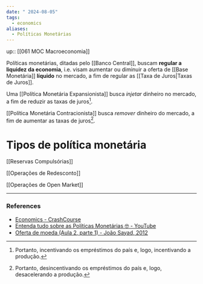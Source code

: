 ```yaml
---
date: " 2024-08-05"
tags:
  - economics
aliases:
  - Políticas Monetárias
---
```


up:: [[061 MOC Macroeconomia]]

Políticas monetárias, ditadas pelo [[Banco Central]], buscam **regular a liquidez da economia**, i.e. visam aumentar ou diminuir a oferta de [[Base Monetária]] **líquido** no mercado, a fim de regular as [[Taxa de Juros|Taxas de Juros]]. 

Uma [[Política Monetária Expansionista]] busca *injetar* dinheiro no mercado, a fim de reduzir as taxas de juros[^1].

[[Política Monetária Contracionista]] busca *remover* dinheiro do mercado, a fim de aumentar as taxas de juros[^2].

# Tipos de política monetária
[[Reservas Compulsórias]]

[[Operações de Redesconto]] 

[[Operações de Open Market]]



---
### References
- [Economics - CrashCourse](https://www.youtube.com/playlist?list=PL8dPuuaLjXtPNZwz5_o_5uirJ8gQXnhEO)
- [Entenda tudo sobre as Políticas Monetárias 🤓 - YouTube](https://www.youtube.com/watch?v=fDpkkx3x9TQ&list=PLpDoIofcp9Y7LcXccMOWqshNTWD8NMin0&index=8)
- [Oferta de moeda (Aula 2, parte 1) - João Sayad, 2012](https://youtu.be/j3iZ-PceVI0?list=PLAudUnJeNg4vWPm7Au0XhkoS58yHprEvN&t=928)

[^1]: Portanto, incentivando os empréstimos do país e, logo, incentivando a produção.
[^2]: Portanto, desincentivando os empréstimos do país e, logo, desacelerando a produção.